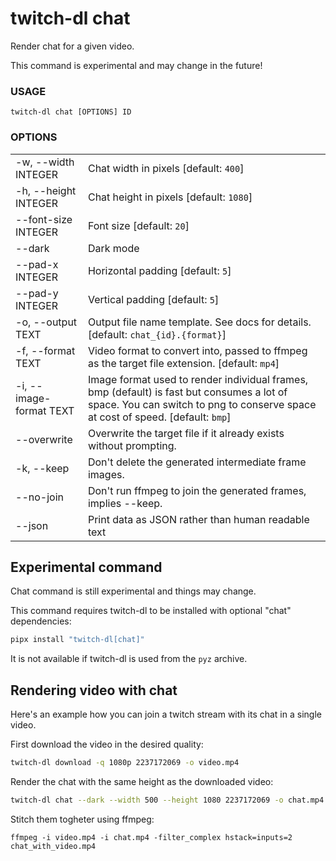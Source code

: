 <!-- ------------------- generated docs start ------------------- -->
# twitch-dl chat

Render chat for a given video.

This command is experimental and may change in the future!

### USAGE

```
twitch-dl chat [OPTIONS] ID
```

### OPTIONS

<table>
<tbody>
<tr>
    <td class="code">-w, --width INTEGER</td>
    <td>Chat width in pixels [default: <code>400</code>]</td>
</tr>

<tr>
    <td class="code">-h, --height INTEGER</td>
    <td>Chat height in pixels [default: <code>1080</code>]</td>
</tr>

<tr>
    <td class="code">--font-size INTEGER</td>
    <td>Font size [default: <code>20</code>]</td>
</tr>

<tr>
    <td class="code">--dark</td>
    <td>Dark mode</td>
</tr>

<tr>
    <td class="code">--pad-x INTEGER</td>
    <td>Horizontal padding [default: <code>5</code>]</td>
</tr>

<tr>
    <td class="code">--pad-y INTEGER</td>
    <td>Vertical padding [default: <code>5</code>]</td>
</tr>

<tr>
    <td class="code">-o, --output TEXT</td>
    <td>Output file name template. See docs for details. [default: <code>chat_{id}.{format}</code>]</td>
</tr>

<tr>
    <td class="code">-f, --format TEXT</td>
    <td>Video format to convert into, passed to ffmpeg as the target file extension. [default: <code>mp4</code>]</td>
</tr>

<tr>
    <td class="code">-i, --image-format TEXT</td>
    <td>Image format used to render individual frames, bmp (default) is fast but consumes a lot of space. You can switch to png to conserve space at cost of speed. [default: <code>bmp</code>]</td>
</tr>

<tr>
    <td class="code">--overwrite</td>
    <td>Overwrite the target file if it already exists without prompting.</td>
</tr>

<tr>
    <td class="code">-k, --keep</td>
    <td>Don&#x27;t delete the generated intermediate frame images.</td>
</tr>

<tr>
    <td class="code">--no-join</td>
    <td>Don&#x27;t run ffmpeg to join the generated frames, implies --keep.</td>
</tr>

<tr>
    <td class="code">--json</td>
    <td>Print data as JSON rather than human readable text</td>
</tr>
</tbody>
</table>

<!-- ------------------- generated docs end ------------------- -->

<h2>Experimental command</h2>

Chat command is still experimental and things may change.

This command requires twitch-dl to be installed with optional "chat" dependencies:

```sh
pipx install "twitch-dl[chat]"
```

It is not available if twitch-dl is used from the `pyz` archive.

<h2>Rendering video with chat</h2>

Here's an example how you can join a twitch stream with its chat in a single video.

First download the video in the desired quality:

```sh
twitch-dl download -q 1080p 2237172069 -o video.mp4
```

Render the chat with the same height as the downloaded video:

```sh
twitch-dl chat --dark --width 500 --height 1080 2237172069 -o chat.mp4
```

Stitch them togheter using ffmpeg:

```
ffmpeg -i video.mp4 -i chat.mp4 -filter_complex hstack=inputs=2 chat_with_video.mp4
```